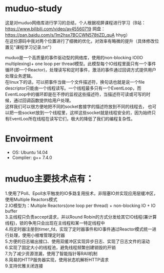 # muduo-study
这是对muduo网络库进行学习的总结，个人根据视屏课程进行学习（B站：https://www.bilibili.com/video/av45560719  网盘：https://pan.baidu.com/s/1m2hsx7BCCWN578tiZD_quA    hhyg）  
在这份源码中我对两个位置进行了细微的优化，对效率有略微的提升（具体修改位置见"课程学习记录.txt"）

muduo是一个高质量的事件驱动型的网络库，使用的non-blocking IO(IO multiplexing)+ one loop per thread模型。此模型每个IO线程里面只有一个事件循环(即一个Reactor)，处理读写和定时事件，激活的事件通过回调方式提供用户处理业务逻辑。  
在linux下的话，可以把事件当做一个文件描述符，换句话也就是说一个file descriptor只能由一个线程读写。一个线程最多只有一个EventLoop，而EventLoop中的循环即是在不停的监视这些描述符，当描述符可读或可写的时候，通过回调函数提供给用户处理。  
这样我们可以很方便地把不同的socket套接字的描述符放到不同的线程去， 也可以把一些socket放到一个线程里，这样这些socket就是线程安全的，因为始终只有EventLoo所在线程在读写它们，极大的降低了我们的编程复杂性。

# Envoirment
- OS: Ubuntu 14.04
- Complier: g++ 7.4.0
# muduo主要技术点有：
1.使用了Poll、Epoll水平触发的IO多路复用技术，非阻塞IO并实现应用层缓冲区，使用Multiple Reactors模式  
2.IO模型为：Multiple Reactors(one loop per thread) + non-blocking IO + IO buffer  
3.主线程只负责accept请求，并以Round Robin的方式分发给其它IO线程(兼计算线程)，锁的争用只会出现在主线程和某一特定线程中  
4.将定时器注册到timer_fd，实现了定时器事件和IO事件通过Reactor模式统一进行处理，使用小根堆管理定时器  
5.方便的日志输出接口、使用双缓冲区实现异步日志、实现了日志文件的滚动  
6.实现了固定大小的线程池，避免线程频繁创建销毁的开销  
7.为了减少资源泄漏，使用了智能指针等RAII机制  
8.简易的HTTP服务器实现，使用状态机解析HTTP请求  
9.支持优雅关闭连接  
